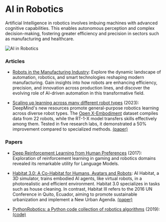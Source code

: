 # AI in Robotics

Artificial Intelligence in robotics involves imbuing machines with advanced cognitive capabilities. This enables autonomous perception and complex decision-making, fostering greater efficiency and precision in sectors such as manufacturing and healthcare.

<img src="/assets/images/aiRobotics.png" alt="AI in Robotics" />

### Articles

- [Robots in the Manufacturing Industry](https://www.wevolver.com/article/robots-in-the-manufacturing-industry-types-and-applications): Explore the dynamic landscape of automation, robotics, and smart technologies reshaping modern manufacturing. Gain insights into how robots are enhancing efficiency, precision, and innovation across production lines, and discover the evolving role of AI-driven automation in this transformative field.

- [Scaling up learning across many different robot types](https://www.deepmind.com/blog/scaling-up-learning-across-many-different-robot-types) (2023): DeepMind's new resources promote general-purpose robotics learning across diverse robot types. The [Open X-Embodiment](https://robotics-transformer-x.github.io/) dataset compiles data from 22 robots, while the RT-1-X model transfers skills effectively among them. Tested in five research labs, it demonstrated a 50% improvement compared to specialized methods. [(paper)](https://arxiv.org/abs/2310.08864) 

### Papers

- [Deep Reinforcement Learning from Human Preferences](https://proceedings.neurips.cc/paper_files/paper/2017/file/d5e2c0adad503c91f91df240d0cd4e49-Paper.pdf) (2017): Exploration of reinforcement learning in gaming and robotics domains revealed its remarkable utility for Language Models.

- [Habitat 3.0: A Co-Habitat for Humans, Avatars and Robots](https://aihabitat.org/habitat3/): AI Habitat, a 3D simulator, trains embodied AI agents, like virtual robots, in a photorealistic and efficient environment. Habitat 3.0 specializes in tasks such as house cleaning. In contrast, Habitat III refers to the 2016 UN Conference in Quito, Ecuador, aiming to promote sustainable urbanization and implement a New Urban Agenda. [(paper)](https://ai.meta.com/static-resource/habitat3)

- [PythonRobotics: a Python code collection of robotics algorithms](https://arxiv.org/abs/1808.10703v1) (2019): [(code)](https://github.com/AtsushiSakai/PythonRobotics) 